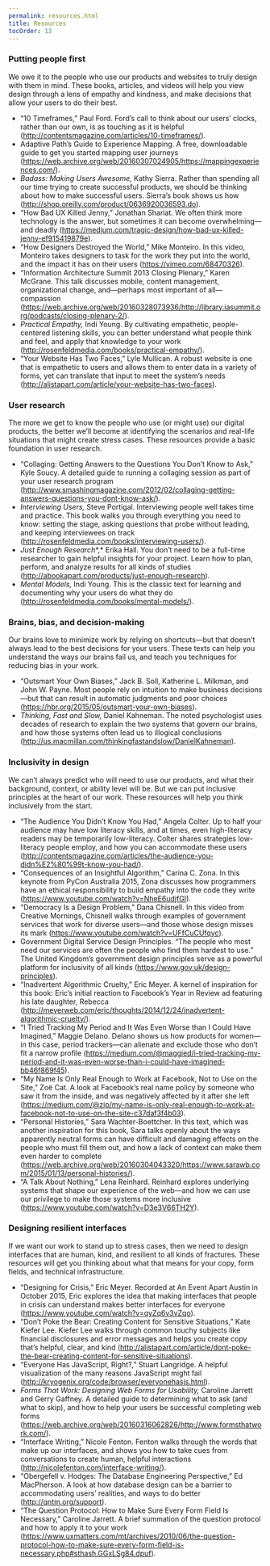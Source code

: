 ```yaml
---
permalink: resources.html
title: Resources
tocOrder: 13
---
```

### Putting people first

We owe it to the people who use our products and websites to truly design with them in mind. These books, articles, and videos will help you view design through a lens of empathy and kindness, and make decisions that allow your users to do their best.

* “10 Timeframes,” Paul Ford. Ford’s call to think about our users’ clocks, rather than our own, is as touching as it is helpful (<http://contentsmagazine.com/articles/10-timeframes/>).
* Adaptive Path’s Guide to Experience Mapping. A free, downloadable guide to get you started mapping user journeys (<https://web.archive.org/web/20160307024905/https://mappingexperiences.com/>).
* *Badass: Making Users Awesome,* Kathy Sierra. Rather than spending all our time trying to create successful products, we should be thinking about how to make successful users. Sierra’s book shows us how (<http://shop.oreilly.com/product/0636920036593.do>).
* “How Bad UX Killed Jenny,” Jonathan Shariat. We often think more technology is the answer, but sometimes it can become overwhelming—and deadly (<https://medium.com/tragic-design/how-bad-ux-killed-jenny-ef915419879e>).
* “How Designers Destroyed the World,” Mike Monteiro. In this video, Monteiro takes designers to task for the work they put into the world, and the impact it has on their users (<https://vimeo.com/68470326>).
* “Information Architecture Summit 2013 Closing Plenary,” Karen McGrane. This talk discusses mobile, content management, organizational change, and—perhaps most important of all—compassion (<https://web.archive.org/web/20160328073936/http://library.iasummit.org/podcasts/closing-plenary-2/>).
* *Practical Empathy,* Indi Young. By cultivating empathetic, people-centered listening skills, you can better understand what people think and feel, and apply that knowledge to your work (<http://rosenfeldmedia.com/books/practical-empathy/>).
* “Your Website Has Two Faces,” Lyle Mullican. A robust website is one that is empathetic to users and allows them to enter data in a variety of forms, yet can translate that input to meet the system’s needs (<http://alistapart.com/article/your-website-has-two-faces>).

### User research

The more we get to know the people who use (or might use) our digital products, the better we’ll become at identifying the scenarios and real-life situations that might create stress cases. These resources provide a basic foundation in user research.  

* “Collaging: Getting Answers to the Questions You Don’t Know to Ask,” Kyle Soucy. A detailed guide to running a collaging session as part of your user research program (<http://www.smashingmagazine.com/2012/02/collaging-getting-answers-questions-you-dont-know-ask/>).
* *Interviewing Users,* Steve Portigal. Interviewing people well takes time and practice. This book walks you through everything you need to know: setting the stage, asking questions that probe without leading, and keeping interviewees on track (<http://rosenfeldmedia.com/books/interviewing-users/>).
* *Just Enough Research**,* Erika Hall. You don’t need to be a full-time researcher to gain helpful insights for your project. Learn how to plan, perform, and analyze results for all kinds of studies (<http://abookapart.com/products/just-enough-research>).
* *Mental Models,* Indi Young. This is the classic text for learning and documenting why your users do what they do (<http://rosenfeldmedia.com/books/mental-models/>).

### Brains, bias, and decision-making

Our brains love to minimize work by relying on shortcuts—but that doesn’t always lead to the best decisions for your users. These texts can help you understand the ways our brains fail us, and teach you techniques for reducing bias in your work.

* “Outsmart Your Own Biases,” Jack B. Soll, Katherine L. Milkman, and John W. Payne. Most people rely on intuition to make business decisions—but that can result in automatic judgments and poor choices (<https://hbr.org/2015/05/outsmart-your-own-biases>).
* *Thinking, Fast and Slow,* Daniel Kahneman. The noted psychologist uses decades of research to explain the two systems that govern our brains, and how those systems often lead us to illogical conclusions (<http://us.macmillan.com/thinkingfastandslow/DanielKahneman>).

### Inclusivity in design

We can’t always predict who will need to use our products, and what their background, context, or ability level will be. But we can put inclusive principles at the heart of our work. These resources will help you think inclusively from the start.

* “The Audience You Didn’t Know You Had,” Angela Colter. Up to half your audience may have low literacy skills, and at times, even high-literacy readers may be temporarily low-literacy. Colter shares strategies low-literacy people employ, and how you can accommodate these users (<http://contentsmagazine.com/articles/the-audience-you-didn%E2%80%99t-know-you-had/>).
* “Consequences of an Insightful Algorithm,” Carina C. Zona. In this keynote from PyCon Australia 2015, Zona discusses how programmers have an ethical responsibility to build empathy into the code they write (<https://www.youtube.com/watch?v=NheE6udjfGI>).
* “Democracy Is a Design Problem,” Dana Chisnell. In this video from Creative Mornings, Chisnell walks through examples of government services that work for diverse users—and those whose design misses its mark (<https://www.youtube.com/watch?v=UFfCuCUfqyc>).
* Government Digital Service Design Principles. “The people who most need our services are often the people who find them hardest to use.” The United Kingdom’s government design principles serve as a powerful platform for inclusivity of all kinds (<https://www.gov.uk/design-principles>).
* “Inadvertent Algorithmic Cruelty,” Eric Meyer. A kernel of inspiration for this book: Eric’s initial reaction to Facebook’s Year in Review ad featuring his late daughter, Rebecca (<http://meyerweb.com/eric/thoughts/2014/12/24/inadvertent-algorithmic-cruelty/>).
* “I Tried Tracking My Period and It Was Even Worse than I Could Have Imagined,” Maggie Delano. Delano shows us how products for women—in this case, period trackers—can alienate and exclude those who don’t fit a narrow profile (<https://medium.com/@maggied/i-tried-tracking-my-period-and-it-was-even-worse-than-i-could-have-imagined-bb46f869f45>).
* “My Name Is Only Real Enough to Work at Facebook, Not to Use on the Site,” Zoë Cat. A look at Facebook’s real name policy by someone who saw it from the inside, and was negatively affected by it after she left (<https://medium.com/@zip/my-name-is-only-real-enough-to-work-at-facebook-not-to-use-on-the-site-c37daf3f4b03>).
* “Personal Histories,” Sara Wachter-Boettcher. In this text, which was another inspiration for this book, Sara talks openly about the ways apparently neutral forms can have difficult and damaging effects on the people who must fill them out, and how a lack of context can make them even harder to complete (<https://web.archive.org/web/20160304043320/https://www.sarawb.com/2015/01/13/personal-histories/>).
* “A Talk About Nothing,” Lena Reinhard. Reinhard explores underlying systems that shape our experience of the web—and how we can use our privilege to make those systems more inclusive (<https://www.youtube.com/watch?v=D3e3V66TH2Y>).

### Designing resilient interfaces

If we want our work to stand up to stress cases, then we need to design interfaces that are human, kind, and resilient to all kinds of fractures. These resources will get you thinking about what that means for your copy, form fields, and technical infrastructure.   

* “Designing for Crisis,” Eric Meyer. Recorded at An Event Apart Austin in October 2015, Eric explores the idea that making interfaces that people in crisis can understand makes better interfaces for everyone (<https://www.youtube.com/watch?v=qyZq6v3vZqo>).
* “Don’t Poke the Bear: Creating Content for Sensitive Situations,” Kate Kiefer Lee. Kiefer Lee walks through common touchy subjects like financial disclosures and error messages and helps you create copy that’s helpful, clear, and kind (<http://alistapart.com/article/dont-poke-the-bear-creating-content-for-sensitive-situations>).
* “Everyone Has JavaScript, Right?,” Stuart Langridge. A helpful visualization of the many reasons JavaScript might fail (<http://kryogenix.org/code/browser/everyonehasjs.html>).
* *Forms That Work: Designing Web Forms for Usability,* Caroline Jarrett and Gerry Gaffney. A detailed guide to determining what to ask (and what to skip), and how to help your users be successful completing web forms (<https://web.archive.org/web/20160316062826/http://www.formsthatwork.com/>).
* “Interface Writing,” Nicole Fenton. Fenton walks through the words that make up our interfaces, and shows you how to take cues from conversations to create human, helpful interactions (<http://nicolefenton.com/interface-writing/>).  
* “Obergefell v. Hodges: The Database Engineering Perspective,” Ed MacPherson. A look at how database design can be a barrier to accommodating users’ realities, and ways to do better (<http://qntm.org/support>).
* “The Question Protocol: How to Make Sure Every Form Field Is Necessary,” Caroline Jarrett. A brief summation of the question protocol and how to apply it to your work (<https://www.uxmatters.com/mt/archives/2010/06/the-question-protocol-how-to-make-sure-every-form-field-is-necessary.php#sthash.GGxLSg84.dpuf>).
